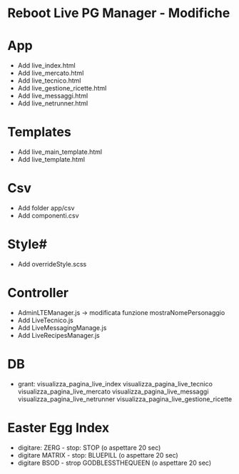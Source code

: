 # Reboot Live PG Manager - Modifiche

# App #

* Add live_index.html
* Add live_mercato.html
* Add live_tecnico.html
* Add live_gestione_ricette.html
* Add live_messaggi.html
* Add live_netrunner.html


# Templates #
* Add live_main_template.html
* Add live_template.html

# Csv #
* Add folder app/csv
* Add componenti.csv

# Style#
* Add overrideStyle.scss

# Controller #
* AdminLTEManager.js -> modificata funzione mostraNomePersonaggio
* Add LiveTecnico.js
* Add LiveMessagingManage.js
* Add LiveRecipesManager.js

# DB #
* grant: 
        visualizza_pagina_live_index
        visualizza_pagina_live_tecnico
        visualizza_pagina_live_mercato
        visualizza_pagina_live_messaggi
        visualizza_pagina_live_netrunner
        visualizza_pagina_live_gestione_ricette

# Easter Egg  Index #
* digitare: ZERG - stop: STOP (o aspettare 20 sec)
* digitare MATRIX - stop: BLUEPILL  (o aspettare 20 sec)
* digitare BSOD - strop GODBLESSTHEQUEEN   (o aspettare 20 sec)